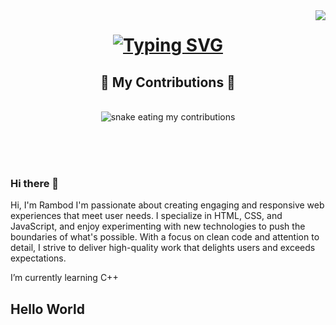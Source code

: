 <img align="right" src="https://visitor-badge.laobi.icu/badge?page_id=rpg225.rpg225" >
    <h1 align="center">
        <a href="https://git.io/typing-svg"><img src="https://readme-typing-svg.herokuapp.com?font=Fira+Code&pause=1000&random=false&width=435&lines=Hi!+I+am+Rambod!" alt="Typing SVG" /></a>
        </a>
         </h1>

<div align="center">
  <h2>🐍 My Contributions 🐍</h2>
  <br>
 <img alt="snake eating my contributions" src="https://raw.githubusercontent.com/rpg225/rpg225/output/github-contribution-grid-snake.svg" />
  
  <br/><br/><br/>
</div>

### Hi there 👋

Hi, I'm Rambod
I'm passionate about creating engaging and responsive web experiences that meet user needs. I specialize in HTML, CSS, and JavaScript, and enjoy experimenting with new technologies to push the boundaries of what's possible. With a focus on clean code and attention to detail, I strive to deliver high-quality work that delights users and exceeds expectations.

I’m currently learning C++
<h2> Hello World</h2>


<!--
**rpg225/rpg225** is a ✨ _special_ ✨ repository because its `README.md` (this file) appears on your GitHub profile.

Here are some ideas to get you started:

- 🔭 I’m currently working on ...
- 🌱 I’m currently learning ...
- 👯 I’m looking to collaborate on ...
- 🤔 I’m looking for help with ...
- 💬 Ask me about ...
- 📫 How to reach me: ...
-  ...
- ⚡ Fun fact: ...
-->
